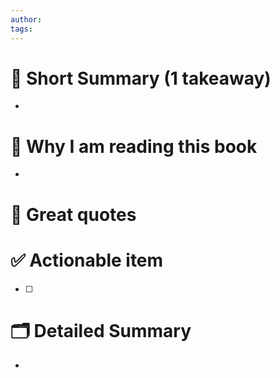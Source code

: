 ```yaml
---
author: 
tags:
---
```

# 📖 Short Summary (1 takeaway)
-

# 🧐 Why I am reading this book
-

# 🙊 Great quotes
>

# ✅ Actionable item
- [ ]

# 🗂 Detailed Summary
-